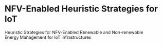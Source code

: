 # NFV-Enabled Heuristic Strategies for IoT
Heuristic Strategies for NFV-Enabled Renewable and Non-renewable Energy Management for IoT infrastructures
